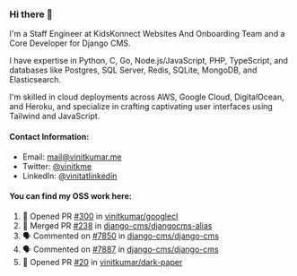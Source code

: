 ### Hi there 👋

I'm a Staff Engineer at KidsKonnect Websites And Onboarding Team and a Core Developer for Django CMS.

I have expertise in Python, C, Go, Node.js/JavaScript, PHP, TypeScript, and databases like Postgres, SQL Server, Redis, SQLite, MongoDB, and Elasticsearch. 

I'm skilled in cloud deployments across AWS, Google Cloud, DigitalOcean, and Heroku, and specialize in crafting captivating user interfaces using Tailwind and JavaScript. 

#### Contact Information:

- Email: <a href="mailto:mail@vinitkumar.me">mail@vinitkumar.me</a>
- Twitter: [@vinitkme](https://twitter.com/vinitkme)
- LinkedIn: [@vinitatlinkedin](https://www.linkedin.com/in/vinitatlinkedin/)  

#### You can find my OSS work here:

<!--START_SECTION:activity-->
1. 💪 Opened PR [#300](https://github.com/vinitkumar/googlecl/pull/300) in [vinitkumar/googlecl](https://github.com/vinitkumar/googlecl)
2. 🎉 Merged PR [#238](https://github.com/django-cms/djangocms-alias/pull/238) in [django-cms/djangocms-alias](https://github.com/django-cms/djangocms-alias)
3. 🗣 Commented on [#7850](https://github.com/django-cms/django-cms/pull/7850#issuecomment-2121038701) in [django-cms/django-cms](https://github.com/django-cms/django-cms)
4. 🗣 Commented on [#7887](https://github.com/django-cms/django-cms/pull/7887#issuecomment-2121025792) in [django-cms/django-cms](https://github.com/django-cms/django-cms)
5. 💪 Opened PR [#20](https://github.com/vinitkumar/dark-paper/pull/20) in [vinitkumar/dark-paper](https://github.com/vinitkumar/dark-paper)
<!--END_SECTION:activity-->

